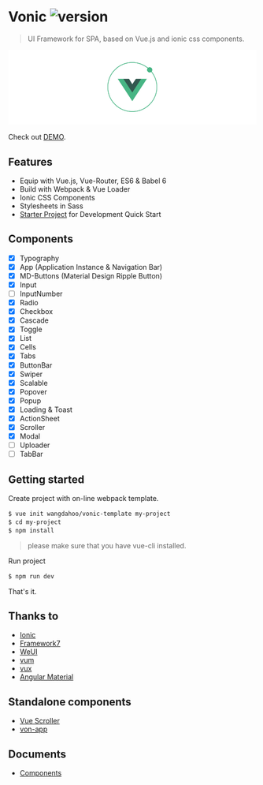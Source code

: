 # Vonic ![version](https://img.shields.io/badge/ver-%200.2.1%20-green.svg)
> UI Framework for SPA, based on Vue.js and ionic css components.

![logo](logo.png)

Check out [DEMO](https://wangdahoo.github.io/vonic/docs/).

## Features
- Equip with Vue.js, Vue-Router, ES6 & Babel 6
- Build with Webpack & Vue Loader
- Ionic CSS Components
- Stylesheets in Sass
- [Starter Project](https://github.com/wangdahoo/vonic-template) for Development Quick Start

## Components
- [x] Typography
- [x] App (Application Instance & Navigation Bar)
- [x] MD-Buttons (Material Design Ripple Button)
- [x] Input
- [ ] InputNumber
- [x] Radio
- [x] Checkbox
- [x] Cascade
- [x] Toggle
- [x] List
- [x] Cells
- [x] Tabs
- [x] ButtonBar
- [x] Swiper
- [x] Scalable
- [x] Popover
- [x] Popup
- [x] Loading & Toast
- [x] ActionSheet
- [x] Scroller
- [x] Modal
- [ ] Uploader
- [ ] TabBar

## Getting started
Create project with on-line webpack template.
```bash
$ vue init wangdahoo/vonic-template my-project
$ cd my-project
$ npm install
```
> please make sure that you have vue-cli installed.

Run project
```bash
$ npm run dev
```

That's it.

## Thanks to
- [Ionic](http://ionicframework.com/)
- [Framework7](http://framework7.io/)
- [WeUI](https://weui.io/)
- [vum](http://getvum.com/)
- [vux](https://github.com/airyland/vux)
- [Angular Material](https://material.angularjs.org/)

## Standalone components
- [Vue Scroller](https://wangdahoo.github.io/vue-scroller/)
- [von-app](https://github.com/wangdahoo/von-app)

## Documents
- [Components](documents/COMPONENTS.md)

